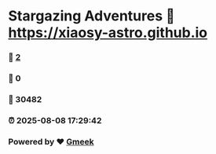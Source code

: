 # Stargazing Adventures :link: https://xiaosy-astro.github.io 
### :page_facing_up: [2](https://xiaosy-astro.github.io/tag.html) 
### :speech_balloon: 0 
### :hibiscus: 30482 
### :alarm_clock: 2025-08-08 17:29:42 
### Powered by :heart: [Gmeek](https://github.com/Meekdai/Gmeek)
